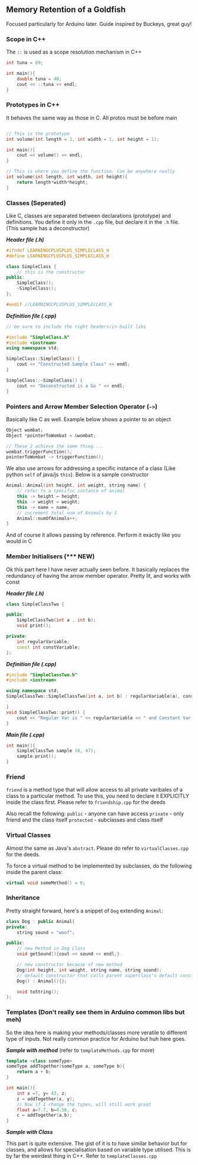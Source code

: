 ## Memory Retention of a Goldfish

Focused particularly for Arduino later. Guide inspired by Buckeys, great guy! 

### Scope in C++

The `::` is used as a scope resolution mechanism in C++

```c++
int tuna = 69;

int main(){
    double tuna = 48;
    cout << ::tuna << endl;
}
``` 

### Prototypes in C++

It behaves the same way as those in C. All protos must be before main 

```c++

// This is the prototype
int volume(int length = 1, int width = 1, int height = 1);

int main(){
    cout << volume() << endl;
}

// This is where you define the function. Can be anywhere really
int volume(int length, int width, int height){
    return length*width*height;
}

```

### Classes (Seperated)

Like C, classes are separated between declarations (prototype) and definitions. You define it only in the `.cpp` file, but declare it in the `.h` file. (This sample has a deconstructor)

_***Header file (.h)***_

```c++
#ifndef LEARNINGCPLUSPLUS_SIMPLECLASS_H
#define LEARNINGCPLUSPLUS_SIMPLECLASS_H

class SimpleClass {
    // this is the constructor
public:
    SimpleClass();
    ~SimpleClass();
};

#endif //LEARNINGCPLUSPLUS_SIMPLECLASS_H
```

***Definition file (.cpp)***

```c++
// be sure to include the right headers/in-built libs

#include "SimpleClass.h"
#include <iostream>
using namespace std;

SimpleClass::SimpleClass() {
    cout << "Constructed Sample Class" << endl;
}

SimpleClass::~SimpleClass() {
    cout << "Deconstructed is a Go " << endl;
}
```

### Pointers and Arrow Member Selection Operator (`->`)

Basically like C as well. Example below shows a pointer to an object

```c++
Object wombat;
Object *pointerToWombat = &wombat;

// These 2 achieve the same thing....
wombat.triggerFunction();
pointerToWombat -> triggerFunction();

```

We also use arrows for addressing a specific instance of a class (Like python `self` of java/js `this`). Below is a sample constructor
```c++
Animal::Animal(int height, int weight, string name) {
    // refer to a specific instance of animal
    this -> height = height;
    this -> weight = weight;
    this -> name = name;
    // increment total num of Animals by 1
    Animal::numOfAnimals++;
}
```

And of course it allows passing by reference. Perform it exactly like you would in C

### Member Initialisers (*** NEW)

Ok this part here I have never actually seen before. It basically replaces the redundancy of having the arrow member operator. Pretty lit, and works with const

_***Header file (.h)***_
```c++
class SimpleClassTwo {

public:
    SimpleClassTwo(int a , int b);
    void print();

private:
    int regularVariable;
    const int constVariable;
};

```

_***Definition file (.cpp)***_
```c++
#include "SimpleClassTwo.h"
#include <iostream>

using namespace std;
SimpleClassTwo::SimpleClassTwo(int a, int b) : regularVariable(a), constVariable(b) {

}
void SimpleClassTwo::print() {
    cout << "Regular Var is " << regularVariable << " and Constant Var is " << constVariable << endl;
}
```
_***Main file (.cpp)***_
```c++
int main(){
    SimpleClassTwo sample (8, 47);
    sample.print();
}
```

### Friend
`friend` is a method type that will allow access to all private varibales of a class to a particular method. To use this, you need to declare it EXPLICITLY inside the class first. Please refer to `friendship.cpp` for the deeds

Also recall the following:
`public` - anyone can have access
`private` - only friend and the class itself
`protected` - subclasses and class itself


### Virtual Classes

Almost the same as Java's `abstract`. Please do refer to `virtualClasses.cpp` for the deeds. 

To force a virtual method to be implemented by subclasses, do the following inside the parent class:

```c++
virtual void someMethod() = 0; 
```

### Inheritance

Pretty straight forward, here's a snippet of `Dog` extending `Animal`:

```c++
class Dog : public Animal{
private:
    string sound = "woof";

public:
    // new Method in Dog Class
    void getSound(){cout << sound << endl;}

    // new constructor because of new method
    Dog(int height, int weight, string name, string sound);
    // default constructor that calls parent superclass's default constructor
    Dog() : Animal(){};

    void toString();
};
```


### Templates (Don't really see them in Arduino common libs but meh)

So the idea here is making your methods/classes more veratile to different type of inputs. Not really common practice for Arduino but huh here goes.

**_Sample with method_** (refer to `templateMethods.cpp` for more)

```c++
template <class someType>
someType addTogether(someType a, someType b){
    return a + b;
}

int main(){
    int x =7, y= 43, z;
    z = addTogether(x, y);
    // Now if I change the types, will still work great
    float a=7.7, b=4.56, c;
    c = addTogether(a,b);
}
```

**_Sample with Class_**

This part is quite extensive. The gist of it is to have similar behavior but for classes, and allows for specialisation based on variable type utilised. This is by far the weirdest thing in C++. Refer to `templateClasses.cpp`